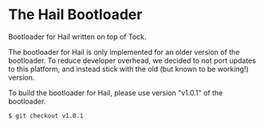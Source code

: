 The Hail Bootloader
===================

Bootloader for Hail written on top of Tock.

The bootloader for Hail is only implemented for an older version of the
bootloader. To reduce developer overhead, we decided to not port updates to this
platform, and instead stick with the old (but known to be working!) version.

To build the bootloader for Hail, please use version "v1.0.1" of the bootloader.

```shell
$ git checkout v1.0.1
```
